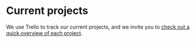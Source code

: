 # Current projects
We use Trello to track our current projects, and we invite you to [check out a quick overview of each project](https://docs.google.com/spreadsheets/d/1yJaEBIPDkfvggN2DkEXIKbfeRR9rOOmAnXtfOWyOtGM/edit#gid=1903694792).
